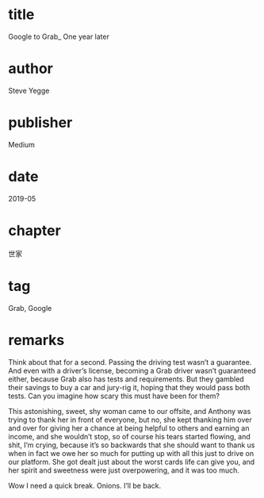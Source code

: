 # title
Google to Grab_ One year later

# author
Steve Yegge

# publisher
Medium

# date
2019-05

# chapter
世家

# tag
Grab, Google

# remarks
Think about that for a second. Passing the driving test wasn’t a guarantee. And even with a driver’s license, becoming a Grab driver wasn’t guaranteed either, because Grab also has tests and requirements. But they gambled their savings to buy a car and jury-rig it, hoping that they would pass both tests. Can you imagine how scary this must have been for them?

This astonishing, sweet, shy woman came to our offsite, and Anthony was trying to thank her in front of everyone, but no, she kept thanking him over and over for giving her a chance at being helpful to others and earning an income, and she wouldn’t stop, so of course his tears started flowing, and shit, I’m crying, because it’s so backwards that she should want to thank us when in fact we owe her so much for putting up with all this just to drive on our platform. She got dealt just about the worst cards life can give you, and her spirit and sweetness were just overpowering, and it was too much.

Wow I need a quick break. Onions. I’ll be back.

